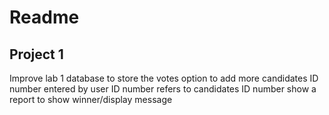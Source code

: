# Readme

## Project 1

Improve lab 1
database to store the votes
option to add more candidates 
ID number entered by user ID number refers to candidates ID number
show a report to show winner/display message
